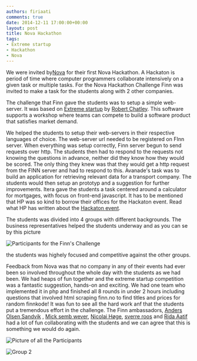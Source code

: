 ```yaml
---
authors: firiaati
comments: true
date: 2014-12-11 17:00:00+00:00
layout: post
title: Nova Hackathon
tags:
- Extreme startup
- Hackathon
- Nova
---
```


We were invited by[Nova](http://www.nova100.no/) for their first Nova Hackathon.
A Hackaton is period of time where computer programmers collaborate intensively
on a given task or multiple tasks. For the Nova Hackathon Challenge Finn was invited to
make a task for the students along with 2 other companies.

The challenge that Finn gave the students was to setup a simple web-server.
It was based on [Extreme startup](https://github.com/rchatley/extreme_startup) by [Robert Chatley](https://github.com/rchatley).
This software supports a workshop where teams can compete to build a software product that satisfies market demand.

We helped the students to setup their web-servers in their respective languages of choice.
The web-server url needed to be registered on FInn server. When everything was setup correctly, Finn server begun to send requests over http.
The students then had to respond to the requests not knowing the questions in advance, neither did they know how they would be scored.
The only thing they knew was that they would get a http request from the FINN server and had to respond to this.
Avanade's task was to build an application for retrieving relevant data for a transport company.
The students would then setup an prototyp and a suggestion for further improvements.
Itera gave the students a task centered around a calculator for mortgages, with focus on front-end javascript.
It has to be mentioned that HP was so kind to borrow their offices for the Hackaton event.
Read what HP has written about the [Hackaton event](http://h30499.www3.hp.com/t5/Garasjen-uten-nerden-stopper/HP-legger-ut-r%C3%B8d-l%C3%B8per-for-IT-studentene/ba-p/6675928#.VIlQC6SG-lb).

The students was divided into 4 groups with different backgrounds. The business representatives helped the students underway and as you can se by this picture

![Participants for the Finn's Challenge](/images/2014-12-11-nova-hackaton/hackaton.JPG "Participants for the Finn's Challenge")

the students was highely focused and competitive against the other groups.

Feedback from Nova was that no company in any of their events had ever been so involved throughout the whole day with the students as we had been.
We had heaps of fun together and the extreme startup competition was a fantastic suggestion, hands-on and exciting.
We had one team who implemented it in php and finished all 8 rounds in under 2 hours including questions that involved html scraping finn.no to find titles and prices for random finnkode!
It was fun to see all the hard work anf that the students put a tremendous effort in the challenge.
The Finn ambassadors, [Anders Olsen Sandvik](https://twitter.com/andersos) , [Mick semb wever](https://twitter.com/mck_sw), [Nicolai Høge](https://no.linkedin.com/pub/nicolai-h%C3%B8ge/2/333/524), [sverre roos](https://twitter.com/sverreroos) and [Rida Aatif](https://no.linkedin.com/pub/rida-aatif/0/b65/438)
had a lot of fun collaborating with the students and we can agree that this is something we would do again.

![Picture of all the Participants](/images/2014-12-11-nova-hackaton/participants.jpg "Picture of all the Participant")

![Group 2](/images/2014-12-11-nova-hackaton/php_group.jpg "Group 2")
